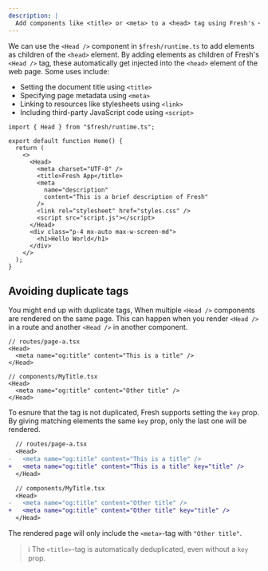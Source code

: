 ```yaml
---
description: |
  Add components like <title> or <meta> to a <head> tag using Fresh's <Head> component.
---
```


We can use the `<Head />` component in `$fresh/runtime.ts` to add elements as
children of the `<head>` element. By adding elements as children of Fresh's
`<Head />` tag, these automatically get injected into the `<head>` element of
the web page. Some uses include:

- Setting the document title using `<title>`
- Specifying page metadata using `<meta>`
- Linking to resources like stylesheets using `<link>`
- Including third-party JavaScript code using `<script>`

```tsx routes/index.tsx
import { Head } from "$fresh/runtime.ts";

export default function Home() {
  return (
    <>
      <Head>
        <meta charset="UTF-8" />
        <title>Fresh App</title>
        <meta
          name="description"
          content="This is a brief description of Fresh"
        />
        <link rel="stylesheet" href="styles.css" />
        <script src="script.js"></script>
      </Head>
      <div class="p-4 mx-auto max-w-screen-md">
        <h1>Hello World</h1>
      </div>
    </>
  );
}
```

## Avoiding duplicate tags

You might end up with duplicate tags, When multiple `<Head />` components are
rendered on the same page. This can happen when you render `<Head />` in a route
and another `<Head />` in another component.

```tsx
// routes/page-a.tsx
<Head>
  <meta name="og:title" content="This is a title" />
</Head>

// components/MyTitle.tsx
<Head>
  <meta name="og:title" content="Other title" />
</Head>
```

To esnure that the tag is not duplicated, Fresh supports setting the `key` prop.
By giving matching elements the same `key` prop, only the last one will be
rendered.

```diff
  // routes/page-a.tsx
  <Head>
-   <meta name="og:title" content="This is a title" />
+   <meta name="og:title" content="This is a title" key="title" />
  </Head>

  // components/MyTitle.tsx
  <Head>
-   <meta name="og:title" content="Other title" />
+   <meta name="og:title" content="Other title" key="title" />
  </Head>
```

The rendered page will only include the `<meta>`-tag with `"Other title"`.

> ℹ️ The `<title>`-tag is automatically deduplicated, even without a `key` prop.

